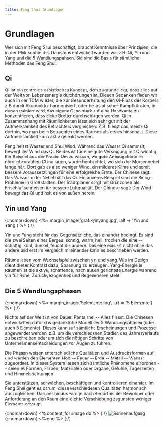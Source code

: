 ```yaml
---
title: Feng Shui Grundlagen
---
```


# Grundlagen

Wer sich mit Feng Shui beschäftigt, braucht Kenntnisse über Prinzipien, die in der Philosophie des Daoismus entwickelt wurden wie z.B. Qi, Yin und Yang und die 5 Wandlungspahsen. Sie sind die Basis für sämtliche Methoden des Feng Shui.

## Qi

Qi ist ein zentrales daoistisches Konzept, dem zugrundeliegt, dass alles auf der Welt von Lebensenergie durchdrungen ist. Diesen Gedanken finden wir auch in der TCM wieder, die zur Gesunderhaltung den Qi-Fluss des Körpers z.B durch Akupunktur harmonisiert, oder bei asiatischen Kampfkünsten, in denen trainiert wird, das eigene Qi so stark auf eine Handkante zu konzentrieren, dass dicke Bretter durchschlagen werden.
Qi in Zusammenhang mit Räumlichkeiten lässt sich sehr gut mit der Aufmerksamkeit des Betrachters vergleichen: Z.B. fliesst das meiste Qi dorthin, wo man beim Betrachten eines Raumes als erstes hinschaut. Diese Aufmerksamkeit kann aktiv gelenkt werden.

Feng heisst Wasser und Shui Wind. Während das Wasser Qi sammelt, bewegt der Wind das Qi. Beides ist für eine gute Versorgung mit Qi wichtig. Ein Beispiel aus der Praxis: Um zu wissen, wo  gute Anbaugebiete im nördlichenrauhen China lagen, wurde beobachtet, wo sich der Morgennebel lange hält. Dort gab es also weniger Wind, ein milderes Klima und somit bessere Voraussetzungen für eine erfolgreiche Ernte. Der Chinese sagt: Das Wasser = der Nebel hält das Qi. Ein anderes Beispiel sind die Smog-Probleme in Großstädten. Der Stadtplaner sorgt mit Grünzonen als Frischluftschneisen für bessere Luftqualität. Der Chinese sagt: Der Wind bewegt das Qi und holt es von außen herein.


## Yin und Yang

{::nomarkdown}
<%= margin_image('grafikyinyang.jpg', :alt => 'Yin und Yang') %>
{:/}

Yin und Yang steht für das Gegensätzliche, das einander bedingt. Es sind die zwei Seiten eines Berges: sonnig, warm, hell, trocken die eine -- schattig, kühl, dunkel, feucht die andere. Das eine exisiert nicht ohne das andere und erst im Vergleich miteinander kann es beschrieben werden.

Räume leben vom Wechselspiel zwischen yin und yang. Wie im Design dient dieser Kontrast dazu, Spannung zu erzeugen. Yang-Energie in Räumen ist die aktive, schaffende, nach außen gerichtete Energie während yin für Ruhe, Zurückgezogenheit und Regenerieren steht.


## Die 5 Wandlungsphasen

{::nomarkdown}
<%= margin_image('5elemente.jpg', :alt => '5 Elemente') %>
{:/}

Nichts auf der Welt ist von Dauer. Panta rhei -- Alles fliesst. Die Chinesen entwickelten dafür das gedankliche Modell der 5 Wandlungsphasen (oder auch 5 Elemente). Dieses kann auf sämtliche Erscheinungen und Prozesse angewendet werden, z.B. um die verschiedenen Stadien des Jahresverlaufs zu beschreiben oder um sich die nötigen Schritte von Unternehmensentscheidungen vor Augen zu führen.

Die Phasen weisen unterschiedliche Qualitäten und Ausdrucksformen auf und werden den Elementen Holz -- Feuer -- Erde -- Metall -- Wasser zugeordnet. In dieses System lassen sich sämtliche Phänomene einordnen -- seien es Formen, Farben, Materialen oder Organe, Gefühle, Tageszeiten und Himmelsrichtungen.

Sie unterstützen, schwächen, beschäftigen und kontrollieren einander. Im Feng Shui geht es darum, diese verschiedenen Qualitäten harmonisch auszugleichen. Darüber hinaus wird je nach Bedürfnis der Bewohner oder Anforderung an den Raum eine leichte Verschiebung zugunsten weniger Elemente erzeugt.

{::nomarkdown}
<% content_for :image do %>
{:/}
![Sonnenaufgang](/images/sonnenaufgang.jpg)
{::nomarkdown}
<% end %>
{:/}
